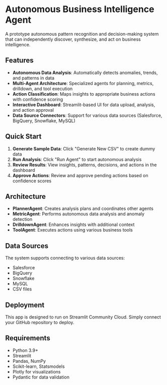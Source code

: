 # Autonomous Business Intelligence Agent

A prototype autonomous pattern recognition and decision-making system that can independently discover, synthesize, and act on business intelligence.

## Features

- **Autonomous Data Analysis**: Automatically detects anomalies, trends, and patterns in data
- **Multi-Agent Architecture**: Specialized agents for planning, metrics, drilldown, and tool execution
- **Action Classification**: Maps insights to appropriate business actions with confidence scoring
- **Interactive Dashboard**: Streamlit-based UI for data upload, analysis, and action approval
- **Data Source Connectors**: Support for various data sources (Salesforce, BigQuery, Snowflake, MySQL)

## Quick Start

1. **Generate Sample Data**: Click "Generate New CSV" to create dummy data
2. **Run Analysis**: Click "Run Agent" to start autonomous analysis
3. **Review Results**: View insights, patterns, decisions, and actions in the dashboard
4. **Approve Actions**: Review and approve pending actions based on confidence scores

## Architecture

- **PlannerAgent**: Creates analysis plans and coordinates other agents
- **MetricAgent**: Performs autonomous data analysis and anomaly detection
- **DrilldownAgent**: Enhances insights with additional context
- **ToolAgent**: Executes actions using various business tools

## Data Sources

The system supports connecting to various data sources:
- Salesforce
- BigQuery
- Snowflake
- MySQL
- CSV files

## Deployment

This app is designed to run on Streamlit Community Cloud. Simply connect your GitHub repository to deploy.

## Requirements

- Python 3.9+
- Streamlit
- Pandas, NumPy
- Scikit-learn, Statsmodels
- Plotly for visualizations
- Pydantic for data validation
